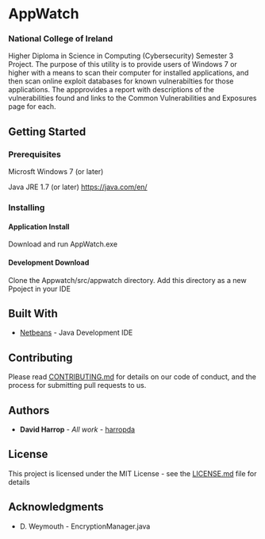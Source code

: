 # AppWatch
### National College of Ireland
Higher Diploma in Science in Computing (Cybersecurity) Semester 3 Project.
The purpose of this utility is to provide users of Windows 7 or higher with a means to scan their computer for installed applications, and then scan online exploit databases for known vulnerabilties for those applications.  The appprovides a report with descriptions of the vulnerabilities found and links to the Common Vulnerabilities and Exposures page for each.

## Getting Started

### Prerequisites

Microsft Windows 7 (or later)

Java JRE 1.7 (or later) https://java.com/en/

### Installing

#### Application Install
Download and run AppWatch.exe

#### Development Download
Clone the Appwatch/src/appwatch directory.
Add this directory as a new Ppoject in your IDE

## Built With

* [Netbeans](https://netbeans.org/) - Java Development IDE

## Contributing

Please read [CONTRIBUTING.md](https://gist.github.com/PurpleBooth/b24679402957c63ec426) for details on our code of conduct, and the process for submitting pull requests to us.

## Authors

* **David Harrop** - *All work* - [harropda](https://github.com/harropda)

## License

This project is licensed under the MIT License - see the [LICENSE.md](LICENSE.md) file for details

## Acknowledgments

* D. Weymouth - EncryptionManager.java

